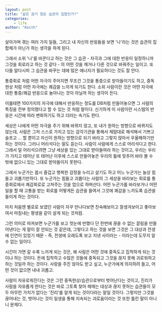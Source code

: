 ```yaml
---
layout: post
title: "삶은 끊기 힘든 습관의 집합인가?"
categories:
    - life
author: "Keith"
---
```


살아가며 겪는 여러 가지 일들, 그리고 내 자신의 반응들을 보면 '나'라는 것은 습관의 집합체가 아닌가 하는 생각을 하게 된다. 

그래서 소위 '나'를 바꾼다고 하는 것은 그 습관 - 자극과 그에 대한 반응이 일정하니까 그것을 회로라고 하는 것 같다 - 의 어떤 것을 깨거나 다른 것으로 바꿔주는 일이고. 또 다들 알다시피 그 습관을 바꾸는 데에 많은 에너지가 필요하다는 것도 잘 안다.

통증회로 처럼 어떤 자극이 주어지면 무조건 그것을 통증으로 받아들이기도 하고, 중독현상 처럼 어떤 자극에는 쾌감을 느끼게 되기도 한다. 소위 사람이란 것은 어떤 자극에 대한 통증/쾌감 반응으로 놀아나는 것이 아닐까 하는 생각이 든다.

이를테면 100가지의 자극에 대해서 반응하는 정도를 DB처럼 만들어놓으면 그 사람의 특징을 전부 정의했다고 할 수 있는 것 처럼 말이다. 신기하게 이 사람이란 시스템의 반응은 시간에 따라 변화하기도 하고 더러는 속기도 한다. 

세상은 나에게 어떤 자극을 주기 위해 바뀌지 않고, 또 내가 원하는 방향으로 바뀌지도 않는데, 사람은 그저 스스로 가지고 있는 감각기관을 통해서 제맘대로 해석해서 기쁘고 슬프고 ... 할 뿐이고 자신이 원하는 방향으로 되기 바라고 그렇지 않아서 우울해하기만 하는 것이다. 그러니 어리석다는 말도 듣는다. 사람이 사람에게 스스로 어리석다고 한다. 그래서 덜 어리석으려면 그냥 세상을 있는 그대로 받아들여라 하는 것이고, 우리는 우리가 가지고 태어난 또 태어난 이후에 스스로 만들어놓은 우리의 틀에 맞추어 바라 볼 수 밖에 없으니 있는 그대로 받아들이지 못한다.

그래서 누군가는 몹시 즐겁고 행복한 감정을 누리고 살기도 하고 어느 누군가는 늘상 힘들고 괴롭기만하다. 또 누군가는 힘들고 괴롭다는 사람의 그 세상을 바라보는 회로를 통증회로에서 쾌감회로로 고쳐주는 것을 업으로 하며산다. 어떤 누군가를 바라보거나 어떤 일을 할 때 고통을 받는 회로를 어떻게든 습관을 들여서 그것에 쾌감을 느끼도록 습관을 들이게 하는 것이다.

마치 처음엔 별로로 보였던 사람이 자꾸 만나다보면 친숙해보이고 잘생겨보이고 좋아보여서 마침내는 평생을 같이 살게 되는 것처럼. 

그런 의미로 따져보면 누군가를 보고 첫눈에 반했다 단 한번에 끊을 수 없는 끌림을 만들어낸다는 게 말이 잘 안되는 것 같은데, 그렇다고 하는 것을 보면 그것은 그 대상과 전생에 인연이 있었기 때문 - 즉, 전생에 오래도록 보고 지낸 사이라는 - 이라는데 도무지 알 수 없는 일이다.

시간이 가면 갈 수록 느끼게 되는 것은, 왜 사람은 어떤 것에 중독도고 집착하게 되는 것이냐 하는 것이다. 돈에 집착하고 수많은 것들에 중독되고 그것을 끊지 못해 괴로워하고 하는 것일까 하는 것이다. 사랑을 주진 않아도 받고 싶고, 누군가에게 의지하려 들고, 어떤 것이 없으면 내내 괴롭고.

사람이 자유로워진다는 것은 그런 중독현상/습관으로부터 벗어난다는 것이고, 진리가 사람을 자유롭게 한다는 것은 바로 그토록 찾아 헤매는 대상과 끊지 못하는 습관들이 모두 아무런 가치가 없다는 '진리'를 알게 되는 것이다라는 말일 것이다. 그렇지만 그것을 끊어내는 것, 벗어나는 것이 일생을 통해 지속되는 괴로움이라는 것 또한 틀린 말이 아니니 문제다.